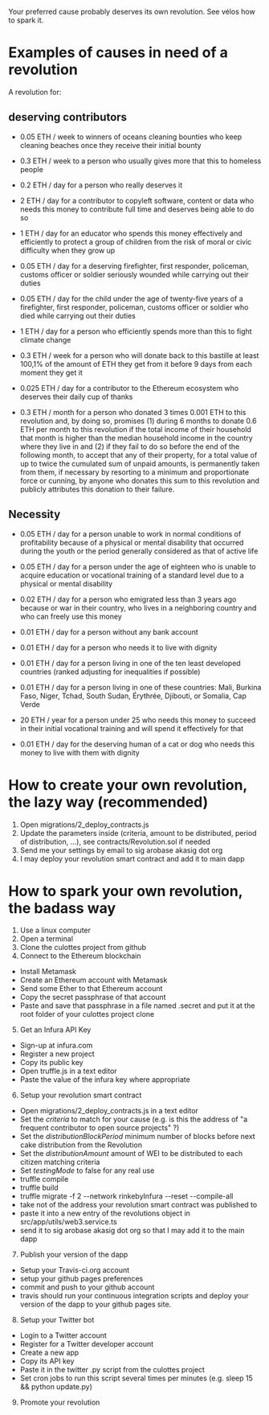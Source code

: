 Your preferred cause probably deserves its own revolution. See vélos how to spark it.

# Examples of causes in need of a revolution

A revolution for:

## deserving contributors 

* 0.05 ETH / week to winners of oceans cleaning bounties who keep cleaning beaches once they receive their initial bounty 

* 0.3 ETH / week to a person who usually gives more that this to homeless people

* 0.2 ETH / day for a person who really deserves it

* 2 ETH / day for a contributor to copyleft software, content or data who needs this money to  contribute full time and deserves being able to do so

* 1 ETH / day for an educator who spends this money effectively and efficiently to protect a group of children from the risk of moral or civic difficulty when they grow up

* 0.05 ETH / day for a deserving firefighter, first responder, policeman, customs officer or soldier seriously wounded while carrying out their duties

* 0.05 ETH / day for the child under the age of twenty-five years of a firefighter, first responder, policeman, customs officer or soldier who died while carrying out their duties

* 1 ETH / day for a person who efficiently spends more than this to fight climate change

* 0.3 ETH / week for a person who will donate back to this bastille at least 100,1% of the amount of ETH they get from it before 9 days from each moment they get it

* 0.025 ETH / day for a contributor to the Ethereum ecosystem who deserves their daily cup of thanks

* 0.3 ETH / month for a person who donated 3 times 0.001 ETH to this revolution and, by doing so, promises (1) during 6 months to donate 0.6 ETH per month to this revolution if the total income of their household that month is higher than the median household income in the country where they live in and (2) if they fail to do so before the end of the following month, to accept that any of their property, for a total value of up to twice the cumulated sum of unpaid amounts, is permanently taken from them, if necessary by resorting to a minimum and proportionate force or cunning, by anyone who donates this sum to this revolution and publicly attributes this donation to their failure.

## Necessity 

* 0.05 ETH / day for a person unable to work in normal conditions of profitability because of a physical or mental disability that occurred during the youth or the period generally considered as that of active life

* 0.05 ETH / day for a person under the age of eighteen who is unable to acquire education or vocational training of a standard level due to a physical or mental disability

* 0.02 ETH / day for a person who emigrated less than 3 years ago because or war in their country, who lives in a neighboring country and who can freely use this money

* 0.01 ETH / day for a person without any bank account

* 0.01 ETH / day for a person who needs it to live with dignity

* 0.01 ETH / day for a person living in one of the ten least developed countries (ranked adjusting for inequalities if possible)

* 0.01 ETH / day for a person living in one of these countries: Mali, Burkina Faso, Niger, Tchad, South Sudan, Érythrée, Djibouti, or Somalia, Cap Verde

* 20 ETH / year for a person under 25 who needs this money to succeed in their initial vocational training and will spend it effectively for that

* 0.01 ETH / day for the deserving human of a cat or dog who needs this money to live with them with dignity


# How to create your own revolution, the lazy way (recommended)

1. Open migrations/2_deploy_contracts.js
2. Update the parameters inside (criteria, amount to be distributed, period of distribution, ...), see contracts/Revolution.sol if needed
3. Send me your settings by email to sig arobase akasig dot org
4. I may deploy your revolution smart contract and add it to main dapp

# How to spark your own revolution, the badass way

1. Use a linux computer
2. Open a terminal
3. Clone the culottes project from github
4. Connect to the Ethereum blockchain

  * Install Metamask
  * Create an Ethereum account with Metamask
  * Send some Ether to that Ethereum account
  * Copy the secret passphrase of that account
  * Paste and save that passphrase in a file named .secret and put it at the root folder of your culottes project clone

5. Get an Infura API Key

  * Sign-up at infura.com
  * Register a new project
  * Copy its public key
  * Open truffle.js in a text editor
  * Paste the value of the infura key where appropriate

6. Setup your revolution smart contract

  * Open migrations/2_deploy_contracts.js in a text editor
  * Set the *criteria* to match for your cause (e.g. is this the address of "a frequent contributor to open source projects" ?)
  * Set the *distributionBlockPeriod* minimum number of blocks before next cake distribution from the Revolution
  * Set the *distributionAmount* amount of WEI to be distributed to each citizen matching criteria
  * Set *testingMode* to false for any real use
  * truffle compile
  * truffle build
  * truffle migrate -f 2 --network rinkebyInfura --reset --compile-all
  * take not of the address your revolution smart contract was published to
  * paste it into a new entry of the revolutions object in src/app/utils/web3.service.ts
  * send it to sig arobase akasig dot org so that I may add it to the main dapp

7. Publish your version of the dapp

  * Setup your Travis-ci.org account
  * setup your github pages preferences
  * commit and push to your github account
  * travis should run your continuous integration scripts and deploy your version of the dapp to your github pages site.
  
  
8. Setup your Twitter bot

  * Login to a Twitter account
  * Register for a Twitter developer account
  * Create a new app
  * Copy its API key
  * Paste it in the twitter .py script from the culottes project
  * Set cron jobs to run this script several times per minutes (e.g. sleep 15 && python update.py)
 
9. Promote your revolution


